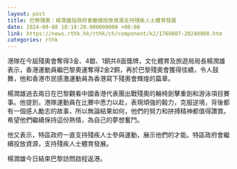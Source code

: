 ```yaml
---
layout: post
title: 巴黎殘奧｜楊潤雄指政府會繼續投放資源支持殘疾人士體育發展
date: 2024-09-08 18:18:20.000000000 +08:00
link: https://news.rthk.hk/rthk/ch/component/k2/1769807-20240908.htm
categories: rthk
---
```


港隊在今屆殘奧會奪得3金、4銀、1銅共8面獎牌，文化體育及旅遊局局長楊潤雄表示，香港運動員繼巴黎奧運奪得2金2銅，再於巴黎殘奧會獲得佳績，令人鼓舞，他和香港市民感激運動員為香港寫下殘奧會輝煌的篇章。

楊潤雄過去兩日在巴黎觀看中國香港代表團出戰殘奧的輪椅劍擊重劍和游泳項目賽事。他提到，港隊運動員在比賽中悉力以赴，表現頑強的毅力，克服逆境，背後都有一個感人勵志的故事，所以無論結果如何，他們的努力和拼搏精神都值得讚賞。希望他們繼續保持這份熱情，為自己的夢想奮鬥。

他又表示，特區政府一直支持殘疾人士參與運動，展示他們的才能。特區政府會繼續投放資源，支持殘疾人士體育發展。

楊潤雄今日結束巴黎訪問啟程返港。
